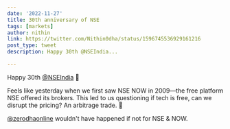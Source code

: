 ```yaml
---
date: '2022-11-27'
title: 30th anniversary of NSE
tags: [markets]
author: nithin
link: https://twitter.com/Nithin0dha/status/1596745536929161216
post_type: tweet
description: Happy 30th @NSEIndia...

---
```


Happy 30th [@NSEIndia](https://twitter.com/NSEIndia) 🍾

Feels like yesterday when we first saw NSE NOW in 2009—the free platform NSE offered its brokers. This led to us questioning if tech is free, can we disrupt the pricing? An arbitrage trade. 😬

[@zerodhaonline](https://twitter.com/zerodhaonline) wouldn't have happened if not for NSE & NOW.

